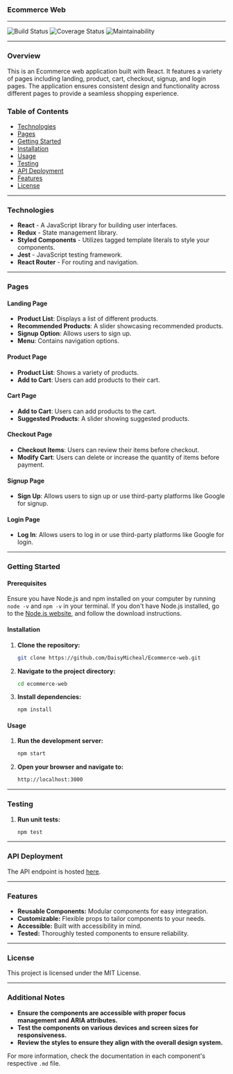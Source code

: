 ### Ecommerce Web

---

![Build Status](https://img.shields.io/badge/build-passing-brightgreen) ![Coverage Status](https://img.shields.io/badge/coverage-100%25-brightgreen) ![Maintainability](https://img.shields.io/badge/maintainability-A-brightgreen)

---

### Overview

This is an Ecommerce web application built with React. It features a variety of pages including landing, product, cart, checkout, signup, and login pages. The application ensures consistent design and functionality across different pages to provide a seamless shopping experience.

### Table of Contents

- [Technologies](#technologies)
- [Pages](#pages)
- [Getting Started](#getting-started)
- [Installation](#installation)
- [Usage](#usage)
- [Testing](#testing)
- [API Deployment](#api-deployment)
- [Features](#features)
- [License](#license)

---

### Technologies

- **React** - A JavaScript library for building user interfaces.
- **Redux** - State management library.
- **Styled Components** - Utilizes tagged template literals to style your components.
- **Jest** - JavaScript testing framework.
- **React Router** - For routing and navigation.

---

### Pages

#### Landing Page

- **Product List**: Displays a list of different products.
- **Recommended Products**: A slider showcasing recommended products.
- **Signup Option**: Allows users to sign up.
- **Menu**: Contains navigation options.

#### Product Page

- **Product List**: Shows a variety of products.
- **Add to Cart**: Users can add products to their cart.

#### Cart Page

- **Add to Cart**: Users can add products to the cart.
- **Suggested Products**: A slider showing suggested products.

#### Checkout Page

- **Checkout Items**: Users can review their items before checkout.
- **Modify Cart**: Users can delete or increase the quantity of items before payment.

#### Signup Page

- **Sign Up**: Allows users to sign up or use third-party platforms like Google for signup.

#### Login Page

- **Log In**: Allows users to log in or use third-party platforms like Google for login.

---

### Getting Started

#### Prerequisites

Ensure you have Node.js and npm installed on your computer by running `node -v` and `npm -v` in your terminal. If you don't have Node.js installed, go to the [Node.js website](https://nodejs.org/), and follow the download instructions.

#### Installation

1. **Clone the repository:**
   ```sh
   git clone https://github.com/DaisyMicheal/Ecommerce-web.git
   ```
2. **Navigate to the project directory:**
   ```sh
   cd ecommerce-web
   ```
3. **Install dependencies:**
   ```sh
   npm install
   ```

#### Usage

1. **Run the development server:**
   ```sh
   npm start
   ```
2. **Open your browser and navigate to:**
   ```sh
   http://localhost:3000
   ```

---

### Testing

1. **Run unit tests:**
   ```sh
   npm test
   ```

---

### API Deployment

The API endpoint is hosted [here](https://api.yourdomain.com).

---

### Features

- **Reusable Components:** Modular components for easy integration.
- **Customizable:** Flexible props to tailor components to your needs.
- **Accessible:** Built with accessibility in mind.
- **Tested:** Thoroughly tested components to ensure reliability.

---

### License

This project is licensed under the MIT License.

---

### Additional Notes

- **Ensure the components are accessible with proper focus management and ARIA attributes.**
- **Test the components on various devices and screen sizes for responsiveness.**
- **Review the styles to ensure they align with the overall design system.**

For more information, check the documentation in each component's respective `.md` file.
